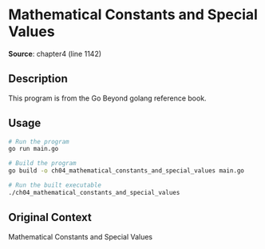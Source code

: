 # Mathematical Constants and Special Values

**Source**: chapter4 (line 1142)

## Description

This program is from the Go Beyond golang reference book.

## Usage

```bash
# Run the program
go run main.go

# Build the program
go build -o ch04_mathematical_constants_and_special_values main.go

# Run the built executable
./ch04_mathematical_constants_and_special_values
```

## Original Context

Mathematical Constants and Special Values
